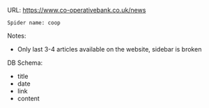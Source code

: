 URL: https://www.co-operativebank.co.uk/news

    Spider name: coop

Notes:
- Only last 3-4 articles available on the website, sidebar is broken

DB Schema:
- title
- date
- link
- content